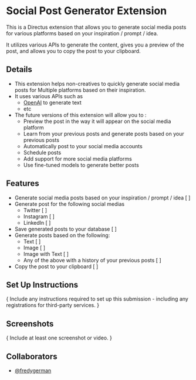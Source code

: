 # Social Post Generator Extension

This is a Directus extension that allows you to generate social media posts for various platforms based on your inspiration / prompt / idea.

It utilizes various APIs to generate the content, gives you a preview of the post, and allows you to copy the post to your clipboard.

## Details

- This extension helps non-creatives to quickly generate social media posts for Multiple platforms based on their inspiration.
- It uses various APIs such as
  - [OpenAI](https://beta.openai.com/) to generate text
  - etc
- The future versions of this extension will allow you to :
  - Preview the post in the way it will appear on the social media platform
  - Learn from your previous posts and generate posts based on your previous posts
  - Automatically post to your social media accounts
  - Schedule posts
  - Add support for more social media platforms
  - Use fine-tuned models to generate better posts

## Features

- Generate social media posts based on your inspiration / prompt / idea [ ]
- Generate post for the following social medias
  - Twitter [ ]
  - Instagram [ ]
  - LinkedIn [ ]
- Save generated posts to your database [ ]
- Generate posts based on the following:
  - Text [ ]
  - Image [ ]
  - Image with Text [ ]
  - Any of the above with a history of your previous posts [ ]
- Copy the post to your clipboard [ ]

## Set Up Instructions

{ Include any instructions required to set up this submission - including any registrations for third-party services. }

## Screenshots

{ Include at least one screenshot or video. }

## Collaborators

- [@fredygerman](https://github.com/fredygerman)
